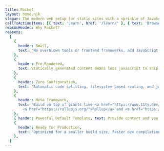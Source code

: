 ```yaml
---
title: Rocket
layout: home.njk
slogan: The modern web setup for static sites with a sprinkle of JavaScript.
callToActionItems: [{ text: 'Learn', href: '/learn/' }, { text: 'Browse Docs', href: '/docs/' }]
reasonHeader: Why Rocket?
reasons:
  [
    {
      header: Small,
      text: 'No overblown tools or frontend frameworks, add JavaScript and/or Web Components only on pages where needed.',
    },
    {
      header: Pre-Rendered,
      text: Statically generated content means less javascript to ship and process.,
    },
    {
      header: Zero Configuration,
      text: 'Automatic code splitting, filesystem based routing, and javascript in markdown.',
    },
    {
      header: Meta Framework,
      text: 'Build on top of giants like <a href="https://www.11ty.dev/">eleventy</a>,
        <a href="https://rollupjs.org/">Rollup</a> and <a href="https://www.modern-web.dev/">Modern Web</a>.',
    },
    { header: Powerful Default Template, text: Provide content and you are ready to go. },
    {
      header: Ready for Production,
      text: 'Optimized for a smaller build size, faster dev compilation and dozens of other improvements.',
    },
  ]
---
```

